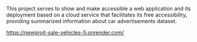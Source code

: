 This project serves to show and make accessible a web application and its deployment based on a cloud service that facilitates its free accessibility, providing summarized 
information about car advertisements dataset.

https://newprojt-sale-vehicles-5.onrender.com/